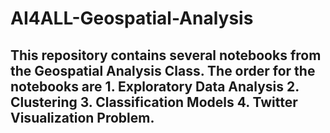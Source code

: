 # AI4ALL-Geospatial-Analysis

## This repository contains several notebooks from the Geospatial Analysis Class. The order for the notebooks are 1. Exploratory Data Analysis 2. Clustering 3. Classification Models 4. Twitter Visualization Problem.
